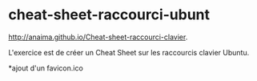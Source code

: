 # cheat-sheet-raccourci-ubunt
 http://anaima.github.io/Cheat-sheet-raccourci-clavier.
 
 L'exercice est de créer un Cheat Sheet sur les raccourcis clavier Ubuntu.

 *ajout d'un favicon.ico

